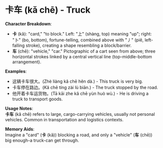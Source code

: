 # **卡车 (kǎ chē) - Truck**

**Character Breakdown**:  
- **卡** (kǎ): "card," "to block." Left: "上" (shàng, top) meaning "up"; right: "卜" (bo, bottom), fortune-telling, combined above with "丿" (piě, left-falling stroke), creating a shape resembling a block/barrier.  
- **车** (chē): "vehicle," "car." Pictographic of a cart seen from above; three horizontal strokes linked by a central vertical line (top-middle-bottom arrangement).

**Examples**:  
- 这辆卡车很大。(Zhè liàng kǎ chē hěn dà.) - This truck is very big.  
- 卡车停在路边。(Kǎ chē tíng zài lù biān.) - The truck stopped by the road.  
- 他开着卡车运货物。(Tā kāi zhe kǎ chē yùn huò wù.) - He is driving a truck to transport goods.

**Usage Notes**:  
**卡车** (kǎ chē) refers to large, cargo-carrying vehicles, usually not personal vehicles. Common in transportation and logistics contexts.

**Memory Aids**:  
Imagine a "card" (**卡** (kǎ)) blocking a road, and only a "vehicle" (**车** (chē)) big enough-a truck-can get through.